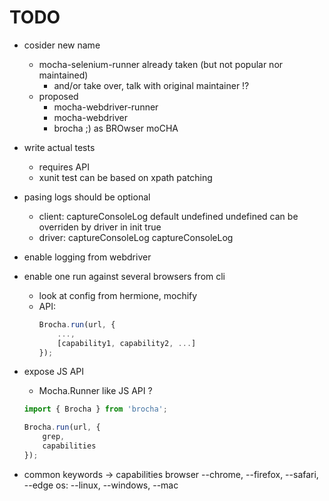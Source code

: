 # TODO

* cosider new name
    * mocha-selenium-runner already taken (but not popular nor maintained)
        * and/or take over, talk with original maintainer !?
    * proposed
        * mocha-webdriver-runner
        * mocha-webdriver
        * brocha ;) as BROwser moCHA

* write actual tests
    * requires API
    * xunit test can be based on xpath patching

* pasing logs should be optional
    * client: captureConsoleLog
        default undefined
        undefined can be overriden by driver in init
        true
    * driver: captureConsoleLog
        captureConsoleLog

* enable logging from webdriver
* enable one run against several browsers from cli
    * look at config from hermione, mochify
    * API:
        ```javascript
        Brocha.run(url, {
            ...,
            [capability1, capability2, ...]
        });
        ```

* expose JS API
    * Mocha.Runner like JS API ?
    ```javascript
    import { Brocha } from 'brocha';

    Brocha.run(url, {
        grep,
        capabilities
    });
    ```

* common keywords -> capabilities
    browser --chrome, --firefox, --safari, --edge
    os: --linux, --windows, --mac